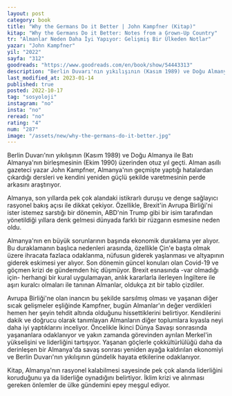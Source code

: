 ```yaml
---
layout: post
category: book
title: "Why the Germans Do it Better | John Kampfner (Kitap)"
kitap: "Why the Germans Do it Better: Notes from a Grown-Up Country"
tr: "Almanlar Neden Daha İyi Yapıyor: Gelişmiş Bir Ülkeden Notlar"
yazar: "John Kampfner"
yil: "2022"
sayfa: "312"
goodreads: "https://www.goodreads.com/en/book/show/54443313"
description: "Berlin Duvarı'nın yıkılışının (Kasım 1989) ve Doğu Almanya ile Batı Almanya'nın birleşmesinin (Ekim 1990) üzerinden otuz yıl geçti. Alman asıllı gazeteci yazar John Kampfner, Almanlar Neden Daha İyi Yapıyor isimli kitabında Almanya'nın geçmişte yaptığı hatalardan çıkardığı dersleri ve kendini yeniden güçlü şekilde var etmesinin perde arkasını araştırıyor."
last_modified_at: 2023-01-14
published: true
posted: 2022-10-17
tag: "sosyoloji"
instagram: "no"
insta: "no"
reread: "no"
rating: "4"
num: "287"
image: "/assets/new/why-the-germans-do-it-better.jpg"
---
```


Berlin Duvarı'nın yıkılışının (Kasım 1989) ve Doğu Almanya ile Batı Almanya'nın birleşmesinin (Ekim 1990) üzerinden otuz yıl geçti. Alman asıllı gazeteci yazar John Kampfner, Almanya'nın geçmişte yaptığı hatalardan çıkardığı dersleri ve kendini yeniden güçlü şekilde varetmesinin perde arkasını araştırıyor.

Almanya, son yıllarda pek çok alandaki istikrarlı duruşu ve denge sağlayıcı rasyonel bakış açısı ile dikkat çekiyor. Özellikle, Brexit'in  Avrupa Birliği'ni ister istemez sarstığı bir dönemin, ABD'nin Trump gibi bir isim tarafından yönetildiği yıllara denk gelmesi dünyada farklı bir rüzgarın esmesine neden oldu. 

Almanya'nın en büyük sorunlarının başında ekonomik duraklama yer alıyor. Bu duraklamanın başlıca nedenleri arasında, özellikle Çin'e başta olmak üzere ihracata fazlaca odaklanma, nüfusun giderek yaşlanması ve altyapının giderek eskimesi yer alıyor. Son dönemin güncel konuları olan Covid-19 ve göçmen krizi de gündemden hiç düşmüyor. Brexit esnasında -var olmadığı için- herhangi bir kural uygulamayan, anlık kararlarla ilerleyen İngiltere ile aşırı kuralcı olmaları ile tanınan Almanlar, oldukça zıt bir tablo çizdiler. 

Avrupa Birliği'ne olan inancın bu şekilde sarsılmış olması ve yaşanan diğer sıcak gelişmeler eşliğinde Kampfner, bugün Almanlar'ın değer verdikleri hemen her şeyin tehdit altında olduğunu hissettiklerini belirtiyor. Kendilerini dakik ve doğrucu olarak tanımlayan Almanların diğer toplumlara kıyasla neyi daha iyi yaptıklarını inceliyor. Öncelikle İkinci Dünya Savaşı sonrasında yaşananlara odaklanıyor ve yakın zamanda görevinden ayrılan Merkel'in yükselişini ve liderliğini tartışıyor. Yaşanan göçlerle çokkültürlülüğü daha da derinleşen bir Almanya'da savaş sonrası yeniden ayağa kaldırılan ekonomiyi ve Berlin Duvarı'nın yıkılışının gündelik hayata etkilerine odaklanıyor. 

Kitap, Almanya'nın rasyonel kalabilmesi sayesinde pek çok alanda liderliğini koruduğunu ya da liderliğe oynadığını belirtiyor. İklim krizi ve alınması gereken önlemler de ülke gündemini epey meşgul ediyor.


